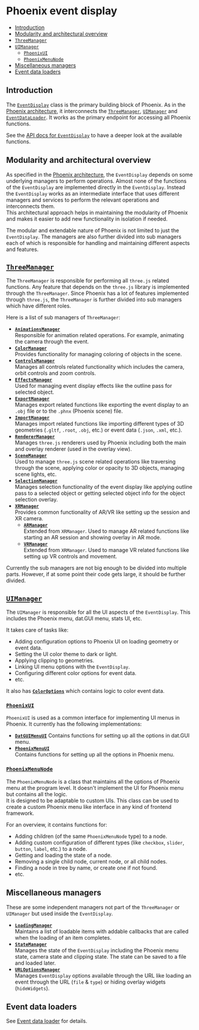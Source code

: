 # Phoenix event display

* [Introduction](#introduction)
* [Modularity and architectural overview](#modularity-and-architectural-overview)
* [`ThreeManager`](#threemanager)
* [`UIManager`](#uimanager)
  * [`PhoenixUI`](#phoenixui)
  * [`PhoenixMenuNode`](#phoenixmenunode)
* [Miscellaneous managers](#miscellaneous-managers)
* [Event data loaders](#event-data-loaders)

## Introduction

The [`EventDisplay`](../../packages/phoenix-event-display/src/event-display.ts) class is the primary building block of Phoenix. As in the [Phoenix architecture](./#phoenix-architecture), it interconnects the [`ThreeManager`](#threemanager), [`UIManager`](#uimanager) and [`EventDataLoader`](#event-data-loaders). It works as the primary endpoint for accessing all Phoenix functions.

See the [API docs for `EventDisplay`](https://hepsoftwarefoundation.org/phoenix/api-docs/classes/EventDisplay.html) to have a deeper look at the available functions.

## Modularity and architectural overview

As specified in the [Phoenix architecture](./#phoenix-architecture), the `EventDisplay` depends on some underlying managers to perform operations. Almost none of the functions of the `EventDisplay` are implemented directly in the `EventDisplay`. Instead the `EventDisplay` works as an intermediate interface that uses different managers and services to perform the relevant operations and interconnects them.\
This architectural approach helps in maintaining the modularity of Phoenix and makes it easier to add new functionality in isolation if needed.

The modular and extendable nature of Phoenix is not limited to just the `EventDisplay`. The managers are also further divided into sub managers each of which is responsible for handling and maintaining different aspects and features.

## [`ThreeManager`](../../packages/phoenix-event-display/src/managers/three-manager/index.ts)

The `ThreeManager` is responsible for performing all `three.js` related functions. Any feature that depends on the `three.js` library is implemented through the `ThreeManager`. Since Phoenix has a lot of features implemented through `three.js`, the `ThreeManager` is further divided into sub managers which have different roles.

Here is a list of sub managers of `ThreeManager`:

* [**`AnimationsManager`**](../../packages/phoenix-event-display/src/managers/three-manager/animations-manager.ts)  
  Responsible for animation related operations. For example, animating the camera through the event.
* [**`ColorManager`**](../../packages/phoenix-event-display/src/managers/three-manager/color-manager.ts)  
  Provides functionality for managing coloring of objects in the scene.
* [**`ControlsManager`**](../../packages/phoenix-event-display/src/managers/three-manager/controls-manager.ts)  
  Manages all controls related functionality which includes the camera, orbit controls and zoom controls.
* [**`EffectsManager`**](../../packages/phoenix-event-display/src/managers/three-manager/effects-manager.ts)  
  Used for managing event display effects like the outline pass for selected object.
* [**`ExportManager`**](../../packages/phoenix-event-display/src/managers/three-manager/export-manager.ts)  
  Manages export related functions like exporting the event display to an `.obj` file or to the `.phnx` (Phoenix scene) file.
* [**`ImportManager`**](../../packages/phoenix-event-display/src/managers/three-manager/import-manager.ts)  
  Manages import related functions like importing different types of 3D geometries (`.gltf`, `.root`, `.obj`, etc.) or event data (`.json`, `.xml`, etc.).
* [**`RendererManager`**](../../packages/phoenix-event-display/src/managers/three-manager/renderer-manager.ts)  
  Manages `three.js` renderers used by Phoenix including both the main and overlay renderer (used in the overlay view).
* [**`SceneManager`**](../../packages/phoenix-event-display/src/managers/three-manager/scene-manager.ts)  
  Used to manage `three.js` scene related operations like traversing through the scene, applying color or opacity to 3D objects, managing scene lights, etc.
* [**`SelectionManager`**](../../packages/phoenix-event-display/src/managers/three-manager/selection-manager.ts)  
  Manages selection functionality of the event display like applying outline pass to a selected object or getting selected object info for the object selection overlay.
* [**`XRManager`**](../../packages/phoenix-event-display/src/managers/three-manager/xr/xr-manager.ts)  
  Provides common functionality of AR/VR like setting up the session and XR camera.
  * [**`ARManager`**](../../packages/phoenix-event-display/src/managers/three-manager/xr/ar-manager.ts)  
    Extended from `XRManager`. Used to manage AR related functions like starting an AR session and showing overlay in AR mode.
  * [**`VRManager`**](../../packages/phoenix-event-display/src/managers/three-manager/xr/vr-manager.ts)  
    Extended from `XRManager`. Used to manage VR related functions like setting up VR controls and movement.

Currently the sub managers are not big enough to be divided into multiple parts. However, if at some point their code gets large, it should be further divided.

## [`UIManager`](../../packages/phoenix-event-display/src/managers/ui-manager/index.ts)

The `UIManager` is responsible for all the UI aspects of the `EventDisplay`. This includes the Phoenix menu, dat.GUI menu, stats UI, etc.

It takes care of tasks like:

* Adding configuration options to Phoenix UI on loading geometry or event data.
* Setting the UI color theme to dark or light.
* Applying clipping to geometries.
* Linking UI menu options with the `EventDisplay`.
* Configuring different color options for event data.
* etc.

It also has [**`ColorOptions`**](../../packages/phoenix-event-display/src/managers/ui-manager/color-options.ts) which contains logic to color event data.

### [`PhoenixUI`](../../packages/phoenix-event-display/src/managers/ui-manager/phoenix-ui.ts)  

`PhoenixUI` is used as a common interface for implementing UI menus in Phoenix. It currently has the following implementations:

* [**`DatGUIMenuUI`**](../../packages/phoenix-event-display/src/managers/ui-manager/dat-gui-ui.ts)
  Contains functions for setting up all the options in dat.GUI menu.
* [**`PhoenixMenuUI`**](../../packages/phoenix-event-display/src/managers/ui-manager/phoenix-menu/phoenix-menu-ui.ts)  
  Contains functions for setting up all the options in Phoenix menu.

### [`PhoenixMenuNode`](../../packages/phoenix-event-display/src/managers/ui-manager/phoenix-menu/phoenix-menu-node.ts)

The `PhoenixMenuNode` is a class that maintains all the options of Phoenix menu at the program level. It doesn't implement the UI for Phoenix menu but contains all the logic.\
It is designed to be adaptable to custom UIs. This class can be used to create a custom Phoenix menu like interface in any kind of frontend framework.

For an overview, it contains functions for:

* Adding children (of the same `PhoenixMenuNode` type) to a node.
* Adding custom configuration of different types (like `checkbox`, `slider`, `button`, `label`, etc.) to a node.
* Getting and loading the state of a node.
* Removing a single child node, current node, or all child nodes.  
* Finding a node in tree by name, or create one if not found.
* etc.  

## Miscellaneous managers

These are some independent managers not part of the `ThreeManager` or `UIManager` but used inside the `EventDisplay`.

* [**`LoadingManager`**](../../packages/phoenix-event-display/src/managers/loading-manager.ts)  
  Maintains a list of loadable items with addable callbacks that are called when the loading of an item completes.
* [**`StateManager`**](../../packages/phoenix-event-display/src/managers/state-manager.ts)  
  Manages the state of the `EventDisplay` including the Phoenix menu state, camera state and clipping state. The state can be saved to a file and loaded later.
* [**`URLOptionsManager`**](../../packages/phoenix-event-display/src/managers/url-options-manager.ts)  
  Manages `EventDisplay` options available through the URL like loading an event through the URL (`file` & `type`) or hiding overlay widgets (`hideWidgets`).

## Event data loaders

See [Event data loader](./event-data-loader.md) for details.
